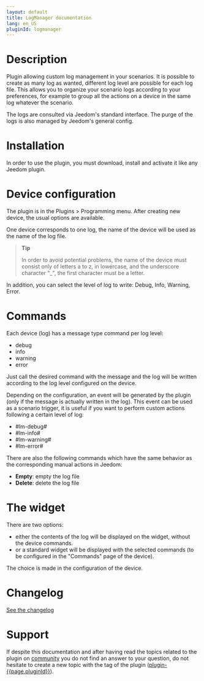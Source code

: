 ```yaml
---
layout: default
title: LogManager documentation
lang: en_US
pluginId: logmanager
---
```


# Description

Plugin allowing custom log management in your scenarios.
It is possible to create as many log as wanted, different log level are possible for each log file.
This allows you to organize your scenario logs according to your preferences, for example to group all the actions on a device in the same log whatever the scenario.

The logs are consulted via Jeedom's standard interface.
The purge of the logs is also managed by Jeedom's general config.

# Installation

In order to use the plugin, you must download, install and activate it like any Jeedom plugin.

# Device configuration

The plugin is in the Plugins > Programming menu.
After creating new device, the usual options are available.

One device corresponds to one log, the name of the device will be used as the name of the log file.

> **Tip**
>
> In order to avoid potential problems, the name of the device must consist only of letters a to z, in lowercase, and the underscore character "_", the first character must be a letter.

In addition, you can select the level of log to write: Debug, Info, Warning, Error.

# Commands

Each device (log) has a message type command per log level:

- debug
- info
- warning
- error

Just call the desired command with the message and the log will be written according to the log level configured on the device.

Depending on the configuration, an event will be generated by the plugin (only if the message is actually written in the log).
This event can be used as a scenario trigger, it is useful if you want to perform custom actions following a certain level of log:

- #lm-debug#
- #lm-info#
- #lm-warning#
- #lm-error#

There are also the following commands which have the same behavior as the corresponding manual actions in Jeedom:

- **Empty**: empty the log file
- **Delete**: delete the log file

# The widget

There are two options:

- either the contents of the log will be displayed on the widget, without the device commands.
- or a standard widget will be displayed with the selected commands (to be configured in the "Commands" page of the device).

The choice is made in the configuration of the device.

# Changelog

[See the changelog](./changelog)

# Support

If despite this documentation and after having read the topics related to the plugin on [community]({{site.forum}}/tags/plugin-{{page.pluginId}}) you do not find an answer to your question, do not hesitate to create a new topic with the tag of the plugin ([plugin-{{page.pluginId}}]({{site.forum}}/tags/plugin-{{page.pluginId}})).
